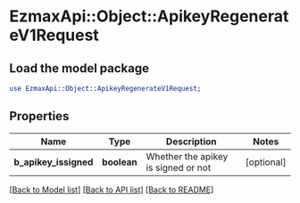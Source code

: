 # EzmaxApi::Object::ApikeyRegenerateV1Request

## Load the model package
```perl
use EzmaxApi::Object::ApikeyRegenerateV1Request;
```

## Properties
Name | Type | Description | Notes
------------ | ------------- | ------------- | -------------
**b_apikey_issigned** | **boolean** | Whether the apikey is signed or not | [optional] 

[[Back to Model list]](../README.md#documentation-for-models) [[Back to API list]](../README.md#documentation-for-api-endpoints) [[Back to README]](../README.md)


